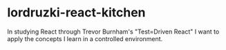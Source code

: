 # lordruzki-react-kitchen
In studying React through Trevor Burnham's "Test=Driven React" I want to apply the concepts I learn in a controlled environment.
